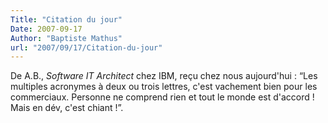 ```yaml
---
Title: "Citation du jour"
Date: 2007-09-17
Author: "Baptiste Mathus"
url: "2007/09/17/Citation-du-jour"
---
```




De A.B., *Software IT Architect* chez IBM, reçu chez nous aujourd'hui :
“Les multiples acronymes à deux ou trois lettres, c'est vachement bien
pour les commerciaux. Personne ne comprend rien et tout le monde est
d'accord ! Mais en dév, c'est chiant !”.


